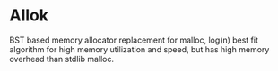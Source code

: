 # Allok
BST based memory allocator replacement for malloc, log(n) best fit algorithm for high memory utilization and speed, but has high memory overhead than stdlib malloc.
